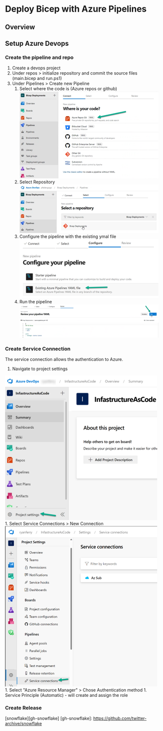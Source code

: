 # Deploy Bicep with Azure Pipelines

## Overview

## Setup Azure Devops

### Create the pipeline and repo

1. Create a devops project
2. Under repos > initialize repository and commit the source files (main.bicep and run.ps1)
3. Under Pipelines > Create new Pipeline
   1. Select where the code is (Azure repos or github)
   ![Pipeline-S2](/doc_imgs/pipeline-step2.png)
   2. Select Repository
   ![Pipeline-S3](/doc_imgs/pipeline-step3.png)
   3. Configure the pipeline with the existing ymal file
   ![Pipeline-S4](/doc_imgs/pipeline-step4.png)
   4. Run the pipeline
   ![Pipeline-S5](/doc_imgs/pipeline-step5.png)

### Create Service Connection

The service connection allows the authentication to Azure.

1. Navigate to project settings
<img src="/doc_imgs/ServiceConn-s1.png" width="500" />
1. Select Service Connections > New Connection
<img src="/doc_imgs/ServiceConn-s2.png" width="500" />
1. Select "Azure Resource Manager" > Chose Authentication method
   1. Service Principle (Automatic) - will create and assign the role

### Create Release




<!--- Link Ref --->
[snowflake][gh-snowflake]
[gh-snowflake]: https://github.com/twitter-archive/snowflake
<!--- Link Ref --->